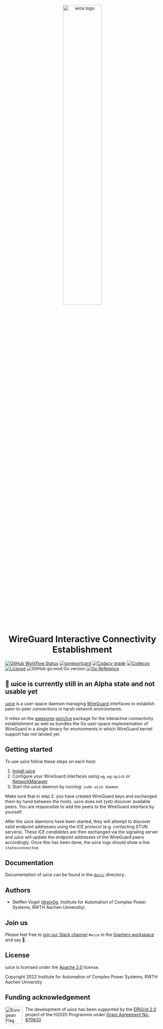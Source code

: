 <p align="center" >
    <img style="width: 50%; margin: 4em 0" src="docs/images/wice_logo.svg" alt="wice logo" />
    <h1 align="center">WireGuard Interactive Connectivity Establishment</h1>
</p>

[![GitHub Workflow Status](https://img.shields.io/github/workflow/status/stv0g/wice/build?style=flat-square)](https://github.com/stv0g/wice/actions)
[![goreportcard](https://goreportcard.com/badge/github.com/stv0g/wice?style=flat-square)](https://goreportcard.com/report/riasc.eu/wice)
[![Codacy grade](https://img.shields.io/codacy/grade/4c4ecfff2f0d43948ded3d90f0bcf0cf?style=flat-square)](https://app.codacy.com/gh/stv0g/wice/)
[![Codecov](https://img.shields.io/codecov/c/github/stv0g/wice?token=WWQ6SR16LA&style=flat-square)](https://app.codecov.io/gh/stv0g/wice)
[![License](https://img.shields.io/github/license/stv0g/wice?style=flat-square)](https://github.com/stv0g/wice/blob/master/LICENSE)
![GitHub go.mod Go version](https://img.shields.io/github/go-mod/go-version/stv0g/wice?style=flat-square)
[![Go Reference](https://pkg.go.dev/badge/github.com/stv0g/wice.svg)](https://pkg.go.dev/github.com/stv0g/wice)

<!-- [![DOI](https://zenodo.org/badge/413409974.svg)](https://zenodo.org/badge/latestdoi/413409974) -->

## 🚧 ɯice is currently still in an Alpha state and not usable yet

[ɯice][wice] is a user-space daemon managing [WireGuard][wireguard] interfaces to establish peer-to-peer connections in harsh network environments.

It relies on the [awesome](https://github.com/pion/awesome-pion) [pion/ice][pion-ice] package for the interactive connectivity establishment as well as bundles the Go user-space implementation of WireGuard in a single binary for environments in which WireGuard kernel support has not landed yet.

## Getting started

To use ɯice follow these steps on each host:

1.  [Install ɯice](docs/Installation.md)
2.  Configure your WireGuard interfaces using `wg`, `wg-quick` or [NetworkManager](https://blogs.gnome.org/thaller/2019/03/15/wireguard-in-networkmanager/)
3.  Start the ɯice daemon by running: `sudo wice daemon`

Make sure that in step 2. you have created WireGuard keys and exchanged them by hand between the hosts.
ɯice does not (yet) discover available peers. You are responsible to add the peers to the WireGuard interface by yourself.

After the ɯice daemons have been started, they will attempt to discover valid endpoint addresses using the ICE protocol (e.g. contacting STUN servers).
These _ICE candidates_ are then exchanged via the signaling server and ɯice will update the endpoint addresses of the WireGuard peers accordingly.
Once this has been done, the ɯice logs should show a line `state=connected`.

## Documentation

Documentation of ɯice can be found in the [`docs/`](./docs) directory.

## Authors

-   Steffen Vogel ([@stv0g](https://github.com/stv0g), Institute for Automation of Complex Power Systems, RWTH Aachen University)

## Join us

Please feel free to [join our Slack channel](https://join.slack.com/t/gophers/shared_invite/zt-1447h1rgj-s9W5BcyRzBxUwNAZJUKmaQ) `#wice` in the [Gophers workspace](https://gophers.slack.com/) and say 👋.

## License

ɯice is licensed under the [Apache 2.0](./LICENSE) license.

Copyright 2022 Institute for Automation of Complex Power Systems, RWTH Aachen University

## Funding acknowledgement

<img alt="European Flag" src="./docs/images/flag_of_europe.svg" align="left" style="height: 4em; margin-right: 10px"/> The development of ɯice has been supported by the [ERIGrid 2.0][erigrid] project of the H2020 Programme under [Grant Agreement No. 870620](https://cordis.europa.eu/project/id/870620)

[wireguard]: https://wireguard.com

[pion-ice]: https://github.com/pion/ice

[wice]: https://github.com/stv0g/wice

[erigrid]: https://erigrid2.eu
